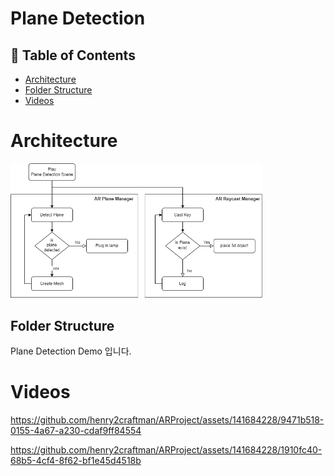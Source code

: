 # Plane Detection
## :memo: Table of Contents
- [Architecture](##architecture)
- [Folder Structure](##folder-structure)
- [Videos](#videos)
  
# Architecture
<img src="/Images/planeDetection.png" width="80%" height="80%" title="px(픽셀) 크기 설정" alt="Plane Detection"></img>

## Folder Structure
 Plane Detection Demo 입니다.

# Videos
https://github.com/henry2craftman/ARProject/assets/141684228/9471b518-0155-4a67-a230-cdaf9ff84554


https://github.com/henry2craftman/ARProject/assets/141684228/1910fc40-68b5-4cf4-8f62-bf1e45d4518b



